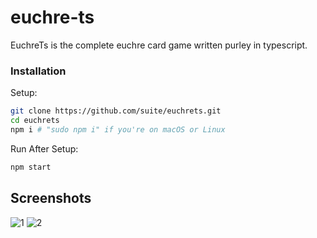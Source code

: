 # euchre-ts
EuchreTs is the complete euchre card game written purley in typescript.

### Installation
Setup:

```sh
git clone https://github.com/suite/euchrets.git
cd euchrets
npm i # "sudo npm i" if you're on macOS or Linux
```

Run After Setup:

```sh
npm start
```
## Screenshots
![1](https://i.imgur.com/6b3HdZZ.png)
![2](https://i.imgur.com/fPMRVuJ.png)
